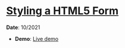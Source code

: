 <h1><a href="https://www.youtube.com/playlist?list=PL4cUxeGkcC9g5_p_BVUGWykHfqx6bb7qK" target="_blank">Styling a HTML5 Form</a></h1>
<p><strong>Date</strong>: 10/2021</p>
<ul>
  <li><strong>Demo</strong>: <a href="https://khalilagazal.github.io/playground/the-net-ninja/02-form/" target="_blank">Live demo</a></li>
</ul>

